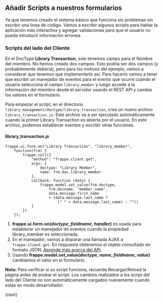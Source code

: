## Añadir Scripts a nuestros formularios

Ya que tenemos creado el sistema básico que funciona sin problemas sin escribir una linea de código. Vamos a escribir algunos scripts
para hablar la aplicación más interactiva y agregar validaciones para que el usuario no pueda introducir información erronea.

### Scripts del lado del Cliente

En el DocType **Library Transaction**, solo tenemos campo para el Nombre del miembro. No hemos creado dos campos. Esto podría ser dos campos (y probablemente debería), pero para los motivos del ejemplo, vamos a considerar que tenemos que implementarlo así. Para hacerlo vamos a tener que escribir un manejador de eventos para el evento que ocurre cuando el usuario selecciona el campo `library_member` y luego accede a la información del miembro desde el servidor usando el REST API y cambia los valores en el formulario.

Para empezar el script, en el directorio `library_management/doctype/library_transaction`, crea un nuevo archivo `library_transaction.js`.
Este archivo va a ser ejecutado automáticamente cuando la primer  Library Transaction es abierta por el usuario. En este archivo, podemos establecer eventos y escribir otras funciones.

#### library_transaction.js

	frappe.ui.form.on("Library Transaction", "library_member",
		function(frm) {
			frappe.call({
				"method": "frappe.client.get",
				args: {
					doctype: "Library Member",
					name: frm.doc.library_member
				},
				callback: function (data) {
					frappe.model.set_value(frm.doctype,
						frm.docname, "member_name",
						data.message.first_name
						+ (data.message.last_name ?
							(" " + data.message.last_name) : ""))
				}
			})
		});

1. **frappe.ui.form.on(*doctype*, *fieldname*, *handler*)** es usada para establecer un manejador de eventos cuando la propiedad library_member es seleccionada.
1. En el manejador, vamos a disparar una llamada AJAX a `frappe.client.get`. En respuesta obtenemos el objeto consultado en formato JSON. [Aprende más acerca del API](/frappe/user/en/guides/integration/rest_api).
1. Usando **frappe.model.set_value(*doctype*, *name*, *fieldname*, *value*)** cambiamos el valor en el formulario.

**Nota:**  Para verificar si su script funciona, recuerda Recargar/Reload la página antes de probar el script. Los cambios realizados a los script del lado del Cliente no son automáticamente cargados nuevamente cuando estas en modo desarrollador.

{next}
